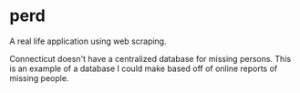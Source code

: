 # perd
A real life application using web scraping.

Connecticut doesn't have a centralized database for missing persons. This is an example of a database I could make based off of online reports of missing people.
